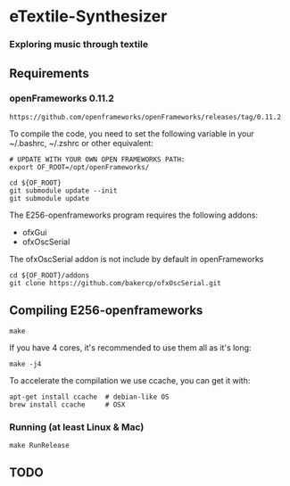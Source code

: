 # eTextile-Synthesizer 
### Exploring music through textile

## Requirements

### openFrameworks 0.11.2

    https://github.com/openframeworks/openFrameworks/releases/tag/0.11.2

To compile the code, you need to set the following variable in your ~/.bashrc, ~/.zshrc or other equivalent:

    # UPDATE WITH YOUR OWN OPEN FRAMEWORKS PATH:
    export OF_ROOT=/opt/openFrameworks/

    cd ${OF_ROOT}
    git submodule update --init
    git submodule update

The E256-openframeworks program requires the following addons:
 - ofxGui
 - ofxOscSerial

The ofxOscSerial addon is not include by default in openFrameworks

    cd ${OF_ROOT}/addons
    git clone https://github.com/bakercp/ofxOscSerial.git

## Compiling E256-openframeworks
    make

If you have 4 cores, it's recommended to use them all as it's long:

    make -j4

To accelerate the compilation we use ccache, you can get it with:

    apt-get install ccache  # debian-like OS
    brew install ccache     # OSX

### Running (at least Linux & Mac)
    make RunRelease

## TODO

